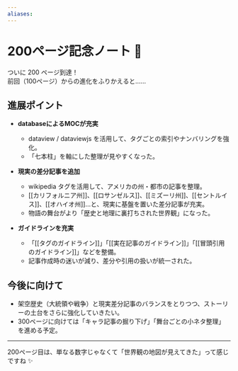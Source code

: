 ```yaml
---
aliases:
---
```

# 200ページ記念ノート 🎉

ついに 200 ページ到達！  
前回（100ページ）からの進化をふりかえると……

## 進展ポイント
- **databaseによるMOCが充実**  
  - dataview / dataviewjs を活用して、タグごとの索引やナンバリングを強化。  
  - 「七本柱」を軸にした整理が見やすくなった。  

- **現実の差分記事を追加**  
  - wikipedia タグを活用して、アメリカの州・都市の記事を整理。  
  - [[カリフォルニア州]]、[[ロサンゼルス]]、[[ミズーリ州]]、[[セントルイス]]、[[オハイオ州]]…と、現実に基盤を置いた差分記事が充実。  
  - 物語の舞台がより「歴史と地理に裏打ちされた世界観」になった。  

- **ガイドラインを充実**  
  - 「[[タグのガイドライン]]」「[[実在記事のガイドライン]]」「[[冒頭引用のガイドライン]]」などを整備。  
  - 記事作成時の迷いが減り、差分や引用の扱いが統一された。  

## 今後に向けて
- 架空歴史（大統領や戦争）と現実差分記事のバランスをとりつつ、ストーリーの土台をさらに強化していきたい。  
- 300ページに向けては「キャラ記事の掘り下げ」「舞台ごとの小ネタ整理」を進める予定。  

---

200ページ目は、単なる数字じゃなくて「世界観の地図が見えてきた」って感じですね ✨
